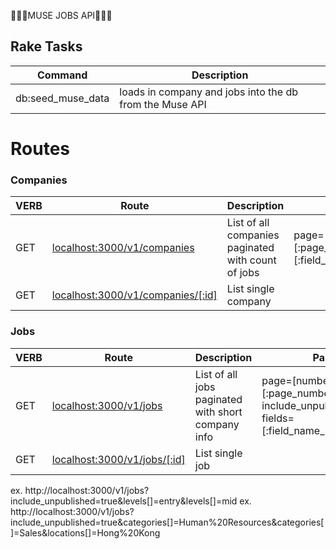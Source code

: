 :briefcase::briefcase::briefcase:MUSE JOBS API:briefcase::briefcase::briefcase:


## Rake Tasks

| Command  | Description |
| ------------- | ------------- |
| db:seed_muse_data  | loads in company and jobs into the db from the Muse API |


# Routes

### Companies

| VERB  | Route | Description | Params |
| ------------- | ------------- | ------------- | ------------- |
| GET  |  [localhost:3000/v1/companies](http://localhost:3000/v1/companies)  | List of all companies paginated with count of jobs | page=[number=[:page_number]], fields=[:field_name_1,field_name_2] |    
| GET  |  [localhost:3000/v1/companies/[:id]](http://localhost:3000/v1/companies/1)  | List single company |  |            

### Jobs

| VERB  | Route | Description | Params |
| ------------- | ------------- | ------------- | ------------- |
| GET  |  [localhost:3000/v1/jobs](http://localhost:3000/v1/jobs)  | List of all jobs paginated with short company info | page=[number=[:page_number]], include_unpublished=true, fields=[:field_name_1,field_name_2] |         
| GET  |  [localhost:3000/v1/jobs/[:id]](http://localhost:3000/v1/jobs/1)  | List single job |  |            


ex. http://localhost:3000/v1/jobs?include_unpublished=true&levels[]=entry&levels[]=mid
ex. http://localhost:3000/v1/jobs?include_unpublished=true&categories[]=Human%20Resources&categories[]=Sales&locations[]=Hong%20Kong
